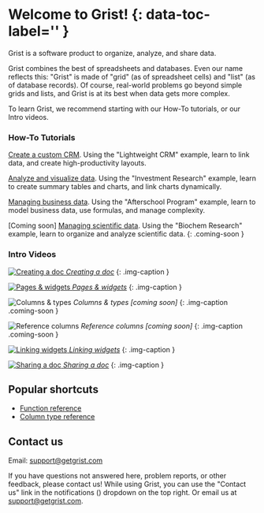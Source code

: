 # Welcome to Grist! {: data-toc-label='' }

Grist is a software product to organize, analyze, and share data.

Grist combines the best of spreadsheets and databases. Even our name reflects this:
"Grist" is made of "grid" (as of spreadsheet cells) and "list" (as of database
records). Of course, real-world problems go beyond simple grids and lists, and
Grist is at its best when data gets more complex.

To learn Grist, we recommend starting with our How-To tutorials, or our
Intro videos.

<div class="row" markdown="1">

<div class="col-md-6" markdown="1">

### How-To Tutorials

[Create a custom CRM](lightweight-crm.md). Using the "Lightweight CRM" example,
learn to link data, and create high-productivity layouts.

[Analyze and visualize data](investment-research.md). Using the "Investment
Research" example, learn to create summary tables and charts, and link charts dynamically.

[Managing business data](afterschool-program.md). Using the "Afterschool Program" example,
learn to model business data, use formulas, and manage complexity.

[Coming soon] [Managing scientific data](investment-research.md). Using the "Biochem Research" example,
learn to organize and analyze scientific data.
{: .coming-soon }

</div>

<div class="col-md-6 column-images" markdown="1">

### Intro Videos

[![Creating a doc](https://img.youtube.com/vi/m8Bt6QBHTu4/0.jpg) *Creating a doc*](creating-doc.md)
{: .img-caption }

[![Pages & widgets](https://img.youtube.com/vi/vTfOUEFR73Y/0.jpg) *Pages & widgets*](page-widgets.md)
{: .img-caption }

![Columns & types](https://img.youtube.com/vi/uP9HMf2ozBQ/2.jpg) *Columns & types
[coming soon]*
{: .img-caption .coming-soon }

![Reference columns](https://img.youtube.com/vi/uP9HMf2ozBQ/2.jpg) *Reference columns
[coming soon]*
{: .img-caption .coming-soon }

[![Linking widgets](https://img.youtube.com/vi/F5m_je0QKvs/0.jpg) *Linking widgets*](linking-widgets.md)
{: .img-caption }

[![Sharing a doc](https://img.youtube.com/vi/vJpcC3-FHF8/0.jpg) *Sharing a doc*](sharing.md)
{: .img-caption }

</div>

</div>

## Popular shortcuts

- [Function reference](functions.md)
- [Column type reference](col-types.md)


<!--

![Creating a doc](https://img.youtube.com/vi/uP9HMf2ozBQ/2.jpg) *Sorting & filtering
[coming soon]*
{: .img-caption .coming-soon }

![Creating a doc](https://img.youtube.com/vi/uP9HMf2ozBQ/2.jpg) *Writing formulas*
{: .img-caption .coming-soon }

![Creating a doc](https://img.youtube.com/vi/uP9HMf2ozBQ/2.jpg) *Summarizing data*
{: .img-caption .coming-soon }

-->
## Contact us

Email: <support@getgrist.com>

If you have questions not answered here, problem reports, or other feedback,
please contact us! While using Grist, you can use the "Contact us" link in the
notifications (<span class="grist-icon" style="--icon: var(--icon-Notification)"></span>)
dropdown on the top right. Or email us at <support@getgrist.com>.
